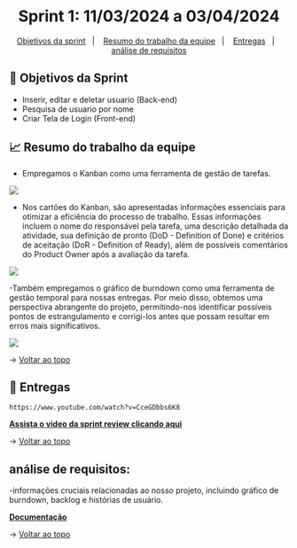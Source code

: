 <span id="topo">

<h1 align="center">Sprint 1: 11/03/2024 a 03/04/2024</h1>

<p align="center">
    <a href="#objetivos">Objetivos da sprint</a> &nbsp |&nbsp &nbsp
    <a href="#Resumo do trabalho da equipe">Resumo do trabalho da equipe</a> &nbsp |&nbsp &nbsp
    <a href="#entregas">Entregas</a> &nbsp |&nbsp &nbsp
    <a href="#documentação"> análise de requisitos</a>
</p>


<span id="objetivos">
    
## :dart: Objetivos da Sprint
- Inserir, editar e deletar usuario (Back-end)
- Pesquisa de usuario  por nome
- Criar Tela de Login (Front-end)



<span id="Resumo do trabalho da equipe">
    
## :chart_with_upwards_trend: Resumo do trabalho da equipe


- Empregamos o Kanban como uma ferramenta de gestão de tarefas.

<img src="https://github.com/TerraGeoManager/TerraGeoManager/blob/main/img/kanban.jpg" /> 

- Nos cartões do Kanban, são apresentadas informações essenciais para otimizar a eficiência do processo de trabalho. Essas informações incluem o nome do responsável pela tarefa, uma descrição detalhada da atividade, sua definição de pronto (DoD - Definition of Done) e critérios de aceitação (DoR - Definition of Ready), além de possíveis comentários do Product Owner após a avaliação da tarefa.

<img src="https://github.com/TerraGeoManager/TerraGeoManager/blob/main/img/card.jpg" /> 


-Também empregamos o gráfico de burndown como uma ferramenta de gestão temporal para nossas entregas. Por meio disso, obtemos uma perspectiva abrangente do projeto, permitindo-nos identificar possíveis pontos de estrangulamento e corrigi-los antes que possam resultar em erros mais significativos.

<img src="https://github.com/TerraGeoManager/TerraGeoManager/blob/main/img/RS/b78ca114-d689-415d-a224-d41f97a78a47.jpg" /> 






→ [Voltar ao topo](#topo)
    
<span id="entregas">
        
## :rocket: Entregas
```
https://www.youtube.com/watch?v=CceGDbbs6K8
```
<a href="https://www.youtube.com/watch?v=CceGDbbs6K8"><strong>Assista o video da sprint review clicando aqui </strong></a> 
   

→ [Voltar ao topo](#topo)    
    
<span id="documentação">
    
## análise de requisitos:

-informações cruciais relacionadas ao nosso projeto, incluindo gráfico de burndown, backlog e histórias de usuário.

<a href="https://drive.google.com/file/d/1dyB-swrzxv-rvaW6etu9ITXsr-Y4hn2v/view?usp=sharing"><strong>Documentação</strong></a> 



→ [Voltar ao topo](#topo)
